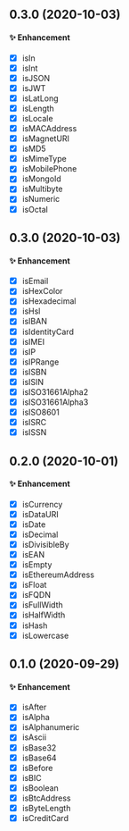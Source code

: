 ## 0.3.0 (2020-10-03)

#### ✨ Enhancement

* [x] isIn
* [x] isInt
* [x] isJSON
* [x] isJWT
* [x] isLatLong
* [x] isLength
* [x] isLocale
* [x] isMACAddress
* [x] isMagnetURI
* [x] isMD5
* [x] isMimeType
* [x] isMobilePhone
* [x] isMongoId
* [x] isMultibyte
* [x] isNumeric
* [x] isOctal

## 0.3.0 (2020-10-03)

#### ✨ Enhancement

* [x] isEmail
* [x] isHexColor
* [x] isHexadecimal
* [x] isHsl
* [x] isIBAN
* [x] isIdentityCard
* [x] isIMEI
* [x] isIP
* [x] isIPRange
* [x] isISBN
* [x] isISIN
* [x] isISO31661Alpha2
* [x] isISO31661Alpha3
* [x] isISO8601
* [x] isISRC
* [x] isISSN

## 0.2.0 (2020-10-01)

#### ✨ Enhancement

* [x] isCurrency
* [x] isDataURI
* [x] isDate
* [x] isDecimal
* [x] isDivisibleBy
* [x] isEAN
* [x] isEmpty
* [x] isEthereumAddress
* [x] isFloat
* [x] isFQDN
* [x] isFullWidth
* [x] isHalfWidth
* [x] isHash
* [x] isLowercase

## 0.1.0 (2020-09-29)

#### ✨ Enhancement

* [x] isAfter
* [x] isAlpha
* [x] isAlphanumeric
* [x] isAscii
* [x] isBase32
* [x] isBase64
* [x] isBefore
* [x] isBIC
* [x] isBoolean
* [x] isBtcAddress
* [x] isByteLength
* [x] isCreditCard
